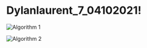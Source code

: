 # Dylanlaurent_7_04102021!




![Algorithm 1](https://user-images.githubusercontent.com/77469878/162948048-fcf5f4e1-0b56-47f9-b5cc-2893a6d8f693.png)


![Algorithm 2](https://user-images.githubusercontent.com/77469878/162948056-cd125238-d8a4-41b1-aad1-da7a2f279b01.png)
